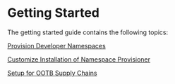 # Getting Started

The getting started guide contains the following topics:

[Provision Developer Namespaces](provision-developer-ns.md)

[Customize Installation of Namespace Provisioner](customize-installation.md)

[Setup for OOTB Supply Chains](ootb-supply-chain.md)
